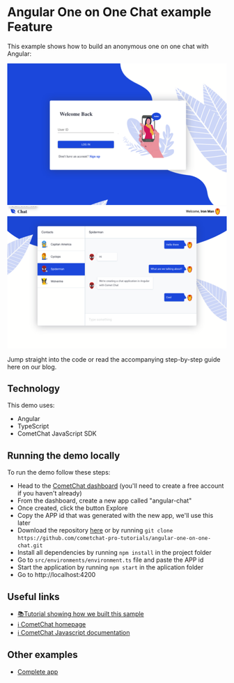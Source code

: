 # Angular One on One Chat example Feature

This example shows how to build an anonymous one on one chat with Angular:

![Login](/screenshots/Login.png?raw=true)
![Chat](/screenshots/Chat.png?raw=true)

Jump straight into the code or read the accompanying step-by-step guide here on our blog.

## Technology

This demo uses:

- Angular
- TypeScript
- CometChat JavaScript SDK

## Running the demo locally

To run the demo follow these steps:

- Head to the [CometChat dashboard](https://app.cometchat.com/) (you'll need to create a free account if you haven't already)
- From the dashboard, create a new app called "angular-chat"
- Once created, click the button Explore
- Copy the APP id that was generated with the new app, we'll use this later
- Download the repository [here](https://github.com/cometchat-pro-tutorials/angular-one-on-one-chat.git) or by running `git clone https://github.com/cometchat-pro-tutorials/angular-one-on-one-chat.git`
- Install all dependencies by running `npm install` in the project folder
- Go to `src/environments/environment.ts` file and paste the APP id
- Start the application by running `npm start` in the aplication folder
- Go to http://localhost:4200

## Useful links

- [📚Tutorial showing how we built this sample](https://www.cometchat.com/tutorials/angular-chat-one-on-one/)
- [ℹ️ CometChat homepage](https://www.cometchat.com/pro/)
- [ℹ️ CometChat Javascript documentation](https://developer.cometchat.com/docs/web-quick-start)

## Other examples

- [Complete app](https://github.com/cometchat-pro-tutorials/angular-one-on-one-chat.git)
